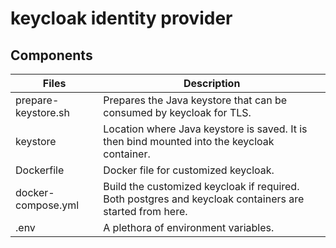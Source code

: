 # keycloak identity provider

## Components

Files                   | Description
------------------------|---------------------------------
prepare-keystore.sh     | Prepares the Java keystore that can be consumed by keycloak for TLS.
keystore                | Location where Java keystore is saved. It is then bind mounted into the keycloak container.
Dockerfile              | Docker file for customized keycloak.
docker-compose.yml      | Build the customized keycloak if required. Both postgres and keycloak containers are started from here.
.env                    | A plethora of environment variables.